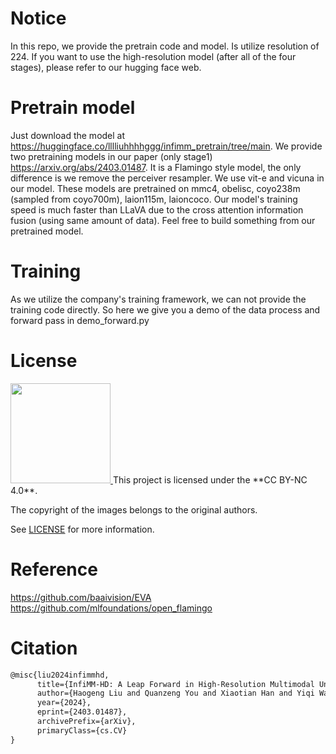 # Notice
In this repo, we provide the pretrain code and model. Is utilize resolution of 224. If you want to use the high-resolution model (after all of the four stages), please refer to our hugging face web.
# Pretrain model
Just download the model at https://huggingface.co/lllliuhhhhggg/infimm_pretrain/tree/main. We provide two pretraining models in our paper (only stage1) https://arxiv.org/abs/2403.01487. It is a Flamingo style model, the only difference is we remove the perceiver resampler. We use vit-e and vicuna in our model.
These models are pretrained on mmc4, obelisc, coyo238m (sampled from coyo700m), laion115m, laioncoco. Our model's training speed is much faster than LLaVA due to the cross attention information fusion (using same amount of data). Feel free to build something from our pretrained model. 

# Training
As we utilize the company's training framework, we can not provide the training code directly. So here we give you a demo of the data process and forward pass in demo_forward.py

# License

<a href="https://creativecommons.org/licenses/by-nc/4.0/deed.en">
	<img src="https://upload.wikimedia.org/wikipedia/commons/thumb/d/d3/Cc_by-nc_icon.svg/600px-Cc_by-nc_icon.svg.png" width="160">
</a>
This project is licensed under the **CC BY-NC 4.0**.

The copyright of the images belongs to the original authors.

See [LICENSE](LICENSE) for more information.
# Reference
https://github.com/baaivision/EVA
https://github.com/mlfoundations/open_flamingo
# Citation

```latex
@misc{liu2024infimmhd,
      title={InfiMM-HD: A Leap Forward in High-Resolution Multimodal Understanding}, 
      author={Haogeng Liu and Quanzeng You and Xiaotian Han and Yiqi Wang and Bohan Zhai and Yongfei Liu and Yunzhe Tao and Huaibo Huang and Ran He and Hongxia Yang},
      year={2024},
      eprint={2403.01487},
      archivePrefix={arXiv},
      primaryClass={cs.CV}
}
```
